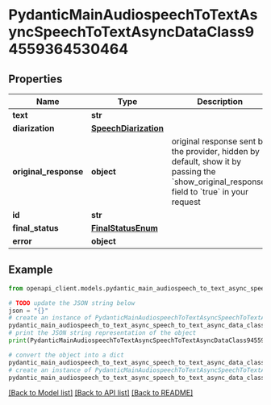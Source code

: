 # PydanticMainAudiospeechToTextAsyncSpeechToTextAsyncDataClass94559364530464


## Properties

Name | Type | Description | Notes
------------ | ------------- | ------------- | -------------
**text** | **str** |  | 
**diarization** | [**SpeechDiarization**](SpeechDiarization.md) |  | 
**original_response** | **object** | original response sent by the provider, hidden by default, show it by passing the &#x60;show_original_response&#x60; field to &#x60;true&#x60; in your request | [optional] 
**id** | **str** |  | 
**final_status** | [**FinalStatusEnum**](FinalStatusEnum.md) |  | 
**error** | **object** |  | [optional] 

## Example

```python
from openapi_client.models.pydantic_main_audiospeech_to_text_async_speech_to_text_async_data_class94559364530464 import PydanticMainAudiospeechToTextAsyncSpeechToTextAsyncDataClass94559364530464

# TODO update the JSON string below
json = "{}"
# create an instance of PydanticMainAudiospeechToTextAsyncSpeechToTextAsyncDataClass94559364530464 from a JSON string
pydantic_main_audiospeech_to_text_async_speech_to_text_async_data_class94559364530464_instance = PydanticMainAudiospeechToTextAsyncSpeechToTextAsyncDataClass94559364530464.from_json(json)
# print the JSON string representation of the object
print(PydanticMainAudiospeechToTextAsyncSpeechToTextAsyncDataClass94559364530464.to_json())

# convert the object into a dict
pydantic_main_audiospeech_to_text_async_speech_to_text_async_data_class94559364530464_dict = pydantic_main_audiospeech_to_text_async_speech_to_text_async_data_class94559364530464_instance.to_dict()
# create an instance of PydanticMainAudiospeechToTextAsyncSpeechToTextAsyncDataClass94559364530464 from a dict
pydantic_main_audiospeech_to_text_async_speech_to_text_async_data_class94559364530464_form_dict = pydantic_main_audiospeech_to_text_async_speech_to_text_async_data_class94559364530464.from_dict(pydantic_main_audiospeech_to_text_async_speech_to_text_async_data_class94559364530464_dict)
```
[[Back to Model list]](../README.md#documentation-for-models) [[Back to API list]](../README.md#documentation-for-api-endpoints) [[Back to README]](../README.md)


